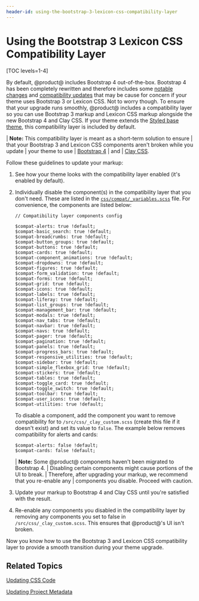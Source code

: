 ```yaml
---
header-id: using-the-bootstrap-3-lexicon-css-compatibility-layer
---
```


# Using the Bootstrap 3 Lexicon CSS Compatibility Layer

[TOC levels=1-4]

By default, @product@ includes Bootstrap 4 out-of-the-box. Bootstrap 4 has been 
completely rewritten and therefore includes some 
[notable changes](https://getbootstrap.com/docs/4.1/migration/) 
and 
[compatibility updates](http://getbootstrap.com/docs/4.1/getting-started/browsers-devices/) 
that may be cause for concern if your theme uses Bootstrap 3 or Lexicon CSS. Not 
to worry though. To ensure that your upgrade runs smoothly, @product@ includes a 
compatibility layer so you can use Bootstrap 3 markup and Lexicon CSS markup 
alongside the new Bootstrap 4 and Clay CSS. If your theme extends the 
[Styled base theme](https://github.com/liferay/liferay-portal/tree/7.1.x/modules/apps/frontend-theme/frontend-theme-styled), 
this compatibility layer is included by default. 

| **Note:** This compatibility layer is meant as a short-term solution to ensure
| that your Bootstrap 3 and Lexicon CSS components aren't broken while you update
| your theme to use
| [Bootstrap 4](https://getbootstrap.com/docs/4.0/migration/)
| and
| [Clay CSS](https://ui-migration.liferay.com/docs/lexicon/add_menu.html).
 
Follow these guidelines to update your markup:

1.  See how your theme looks with the compatibility layer enabled 
    (it's enabled by default).

2.  Individually disable the component(s) in the compatibility layer that you 
    don't need. These are listed in the 
    [`css/compat/_variables.scss`](https://github.com/liferay/liferay-portal/blob/7.1.x/modules/apps/frontend-theme/frontend-theme-styled/src/main/resources/META-INF/resources/_styled/css/compat/_variables.scss) 
    file. For convenience, the components are listed below:
    
        // Compatibility layer components config

        $compat-alerts: true !default;
        $compat-basic_search: true !default;
        $compat-breadcrumbs: true !default;
        $compat-button_groups: true !default;
        $compat-buttons: true !default;
        $compat-cards: true !default;
        $compat-component_animations: true !default;
        $compat-dropdowns: true !default;
        $compat-figures: true !default;
        $compat-form_validation: true !default;
        $compat-forms: true !default;
        $compat-grid: true !default;
        $compat-icons: true !default;
        $compat-labels: true !default;
        $compat-liferay: true !default;
        $compat-list_groups: true !default;
        $compat-management_bar: true !default;
        $compat-modals: true !default;
        $compat-nav_tabs: true !default;
        $compat-navbar: true !default;
        $compat-navs: true !default;
        $compat-pager: true !default;
        $compat-pagination: true !default;
        $compat-panels: true !default;
        $compat-progress_bars: true !default;
        $compat-responsive_utilities: true !default;
        $compat-sidebar: true !default;
        $compat-simple_flexbox_grid: true !default;
        $compat-stickers: true !default;
        $compat-tables: true !default;
        $compat-toggle_card: true !default;
        $compat-toggle_switch: true !default;
        $compat-toolbar: true !default;
        $compat-user_icons: true !default;
        $compat-utilities: true !default;

    To disable a component, add the component you want to remove compatibility 
    for to `/src/css/_clay_custom.scss` (create this file if it doesn't exist) 
    and set its value to `false`. The example below removes compatibility for 
    alerts and cards:
    
        $compat-alerts: false !default;
        $compat-cards: false !default;

    | **Note:** Some @product@ components haven't been migrated to Bootstrap 4.
    | Disabling certain components might cause portions of the UI to break.
    | Therefore, after upgrading your markup, we recommend that you re-enable any
    | components you disable. Proceed with caution.

3.  Update your markup to Bootstrap 4 and Clay CSS until you're satisfied with 
    the result.

4.  Re-enable any components you disabled in the compatibility layer by 
    removing any components you set to false in `/src/css/_clay_custom.scss`. 
    This ensures that @product@'s UI isn't broken.

Now you know how to use the Bootstrap 3 and Lexicon CSS compatibility layer to 
provide a smooth transition during your theme upgrade. 
    
## Related Topics

[Updating CSS Code](/docs/7-1/tutorials/-/knowledge_base/t/updating-css-code)

[Updating Project Metadata](/docs/7-1/tutorials/-/knowledge_base/t/updating-project-metadata)
